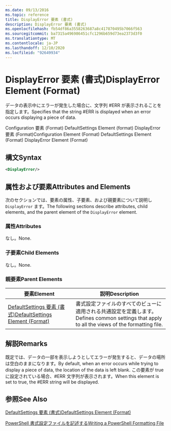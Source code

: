```yaml
---
ms.date: 09/13/2016
ms.topic: reference
title: DisplayError 要素 (書式)
description: DisplayError 要素 (書式)
ms.openlocfilehash: fb54df86a3558263687a8c417870495b7066f563
ms.sourcegitcommit: ba7315a496986451cfc1296b659d73ea2373d3f0
ms.translationtype: MT
ms.contentlocale: ja-JP
ms.lasthandoff: 12/10/2020
ms.locfileid: "92649934"
---
```

# <a name="displayerror-element-format"></a><span data-ttu-id="5eaec-103">DisplayError 要素 (書式)</span><span class="sxs-lookup"><span data-stu-id="5eaec-103">DisplayError Element (Format)</span></span>

<span data-ttu-id="5eaec-104">データの表示中にエラーが発生した場合に、文字列 #ERR が表示されることを指定します。</span><span class="sxs-lookup"><span data-stu-id="5eaec-104">Specifies that the string #ERR is displayed when an error occurs displaying a piece of data.</span></span>

<span data-ttu-id="5eaec-105">Configuration 要素 (Format) DefaultSettings Element (format) DisplayError 要素 (Format)</span><span class="sxs-lookup"><span data-stu-id="5eaec-105">Configuration Element (Format) DefaultSettings Element (Format) DisplayError Element (Format)</span></span>

## <a name="syntax"></a><span data-ttu-id="5eaec-106">構文</span><span class="sxs-lookup"><span data-stu-id="5eaec-106">Syntax</span></span>

```xml
<DisplayError/>
```

## <a name="attributes-and-elements"></a><span data-ttu-id="5eaec-107">属性および要素</span><span class="sxs-lookup"><span data-stu-id="5eaec-107">Attributes and Elements</span></span>

<span data-ttu-id="5eaec-108">次のセクションでは、要素の属性、子要素、および親要素について説明し `DisplayError` ます。</span><span class="sxs-lookup"><span data-stu-id="5eaec-108">The following sections describe attributes, child elements, and the parent element of the `DisplayError` element.</span></span>

### <a name="attributes"></a><span data-ttu-id="5eaec-109">属性</span><span class="sxs-lookup"><span data-stu-id="5eaec-109">Attributes</span></span>

<span data-ttu-id="5eaec-110">なし。</span><span class="sxs-lookup"><span data-stu-id="5eaec-110">None.</span></span>

### <a name="child-elements"></a><span data-ttu-id="5eaec-111">子要素</span><span class="sxs-lookup"><span data-stu-id="5eaec-111">Child Elements</span></span>

<span data-ttu-id="5eaec-112">なし。</span><span class="sxs-lookup"><span data-stu-id="5eaec-112">None.</span></span>

### <a name="parent-elements"></a><span data-ttu-id="5eaec-113">親要素</span><span class="sxs-lookup"><span data-stu-id="5eaec-113">Parent Elements</span></span>

|<span data-ttu-id="5eaec-114">要素</span><span class="sxs-lookup"><span data-stu-id="5eaec-114">Element</span></span>|<span data-ttu-id="5eaec-115">説明</span><span class="sxs-lookup"><span data-stu-id="5eaec-115">Description</span></span>|
|-------------|-----------------|
|[<span data-ttu-id="5eaec-116">DefaultSettings 要素 (書式)</span><span class="sxs-lookup"><span data-stu-id="5eaec-116">DefaultSettings Element (Format)</span></span>](./defaultsettings-element-format.md)|<span data-ttu-id="5eaec-117">書式設定ファイルのすべてのビューに適用される共通設定を定義します。</span><span class="sxs-lookup"><span data-stu-id="5eaec-117">Defines common settings that apply to all the views of the formatting file.</span></span>|

## <a name="remarks"></a><span data-ttu-id="5eaec-118">解説</span><span class="sxs-lookup"><span data-stu-id="5eaec-118">Remarks</span></span>

<span data-ttu-id="5eaec-119">既定では、データの一部を表示しようとしてエラーが発生すると、データの場所は空白のままになります。</span><span class="sxs-lookup"><span data-stu-id="5eaec-119">By default, when an error occurs while trying to display a piece of data, the location of the data is left blank.</span></span> <span data-ttu-id="5eaec-120">この要素が true に設定されている場合、#ERR 文字列が表示されます。</span><span class="sxs-lookup"><span data-stu-id="5eaec-120">When this element is set to true, the #ERR string will be displayed.</span></span>

## <a name="see-also"></a><span data-ttu-id="5eaec-121">参照</span><span class="sxs-lookup"><span data-stu-id="5eaec-121">See Also</span></span>

[<span data-ttu-id="5eaec-122">DefaultSettings 要素 (書式)</span><span class="sxs-lookup"><span data-stu-id="5eaec-122">DefaultSettings Element (Format)</span></span>](./defaultsettings-element-format.md)

[<span data-ttu-id="5eaec-123">PowerShell 書式設定ファイルを記述する</span><span class="sxs-lookup"><span data-stu-id="5eaec-123">Writing a PowerShell Formatting File</span></span>](./writing-a-powershell-formatting-file.md)
